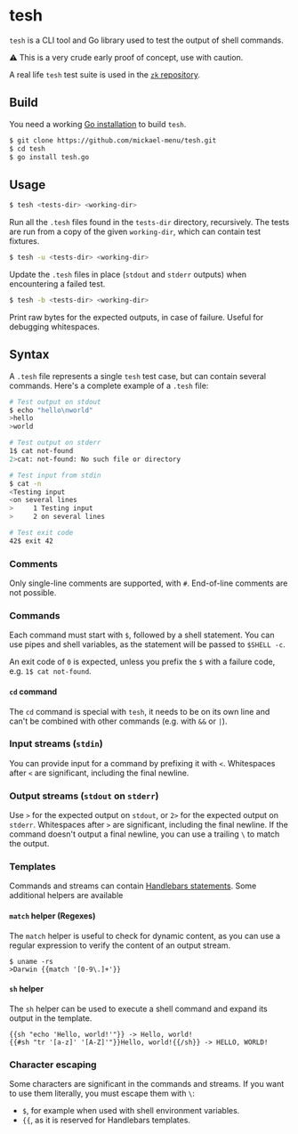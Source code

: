# tesh

`tesh` is a CLI tool and Go library used to test the output of shell commands.

:warning: This is a very crude early proof of concept, use with caution.

A real life `tesh` test suite is used in the [`zk` repository](https://github.com/mickael-menu/zk/tree/main/tests).

## Build

You need a working [Go installation](https://golang.org/) to build `tesh`.

```sh
$ git clone https://github.com/mickael-menu/tesh.git
$ cd tesh
$ go install tesh.go
```

## Usage

```sh
$ tesh <tests-dir> <working-dir>
```

Run all the `.tesh` files found in the `tests-dir` directory, recursively. The tests are run from a copy of the given `working-dir`, which can contain test fixtures.

```sh
$ tesh -u <tests-dir> <working-dir>
```

Update the `.tesh` files in place (`stdout` and `stderr` outputs) when encountering a failed test.

```sh
$ tesh -b <tests-dir> <working-dir>
```

Print raw bytes for the expected outputs, in case of failure. Useful for debugging whitespaces.

## Syntax

A `.tesh` file represents a single `tesh` test case, but can contain several commands. Here's a complete example of a `.tesh` file:

```sh
# Test output on stdout
$ echo "hello\nworld"
>hello
>world

# Test output on stderr
1$ cat not-found
2>cat: not-found: No such file or directory

# Test input from stdin
$ cat -n
<Testing input
<on several lines
>     1	Testing input
>     2	on several lines

# Test exit code
42$ exit 42
```

### Comments

Only single-line comments are supported, with `#`. End-of-line comments are not possible.

### Commands

Each command must start with `$`, followed by a shell statement. You can use pipes and shell variables, as the statement will be passed to `$SHELL -c`.

An exit code of `0` is expected, unless you prefix the `$` with a failure code, e.g. `1$ cat not-found`.

#### `cd` command

The `cd` command is special with `tesh`, it needs to be on its own line and can't be combined with other commands (e.g. with `&&` or `|`).


### Input streams (`stdin`)

You can provide input for a command by prefixing it with `<`. Whitespaces after `<` are significant, including the final newline.

### Output streams (`stdout` on `stderr`)

Use `>` for the expected output on `stdout`, or `2>` for the expected output on `stderr`. Whitespaces after `>` are significant, including the final newline.
If the command doesn't output a final newline, you can use a trailing `\` to match the output.

### Templates

Commands and streams can contain [Handlebars statements](https://handlebarsjs.com/). Some additional helpers are available

#### `match` helper (Regexes)

The `match` helper is useful to check for dynamic content, as you can use a regular expression to verify the content of an output stream.

```
$ uname -rs
>Darwin {{match '[0-9\.]+'}}
```

#### `sh` helper

The `sh` helper can be used to execute a shell command and expand its output in the template.

```
{{sh "echo 'Hello, world!'"}} -> Hello, world!
{{#sh "tr '[a-z]' '[A-Z]'"}}Hello, world!{{/sh}} -> HELLO, WORLD!
```

### Character escaping

Some characters are significant in the commands and streams. If you want to use them literally, you must escape them with `\`:

* `$`, for example when used with shell environment variables.
* `{{`, as it is reserved for Handlebars templates.


